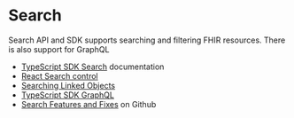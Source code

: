 # Search

Search API and SDK supports searching and filtering FHIR resources. There is also support for GraphQL

- [TypeScript SDK Search](/docs/sdk/index.md#search) documentation
- [React Search control](/docs/sdk#search)
- [Searching Linked Objects](/docs/search/basic-search.mdx)
- [TypeScript SDK GraphQL](/docs/sdk/classes/MedplumClient.md#graphql)
- [Search Features and Fixes](https://github.com/medplum/medplum/pulls?q=is%3Apr+label%3Asearch) on Github
